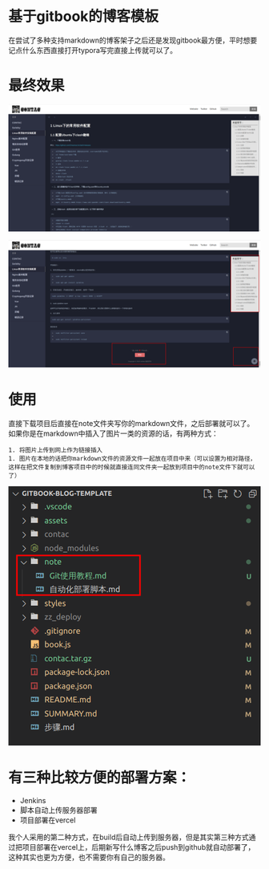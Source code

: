# 基于gitbook的博客模板

在尝试了多种支持markdown的博客架子之后还是发现gitbook最方便，平时想要记点什么东西直接打开typora写完直接上传就可以了。

# 最终效果

![image-20230126135107784](https://raw.githubusercontent.com/selfmakeit/resource/main/image-20230126135107784.png)

![image-20230126135224711](https://raw.githubusercontent.com/selfmakeit/resource/main/image-20230126135224711.png)

# 使用

直接下载项目后直接在note文件夹写你的markdown文件，之后部署就可以了。如果你是在markdown中插入了图片一类的资源的话，有两种方式：

	1. 将图片上传到网上作为链接插入
	1. 图片在本地的话把你markdown文件的资源文件一起放在项目中来（可以设置为相对路径，这样在把文件复制到博客项目中的时候就直接连同文件夹一起放到项目中的note文件下就可以了）

![image-20230126140613883](https://raw.githubusercontent.com/selfmakeit/resource/main/image-20230126140613883.png)

# 有三种比较方便的部署方案：

* Jenkins
* 脚本自动上传服务器部署
* 项目部署在vercel

我个人采用的第二种方式，在build后自动上传到服务器，但是其实第三种方式通过把项目部署在vercel上，后期新写什么博客之后push到github就自动部署了，这种其实也更为方便，也不需要你有自己的服务器。

